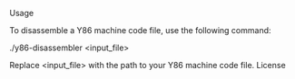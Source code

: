 Usage

To disassemble a Y86 machine code file, use the following command:

./y86-disassembler <input_file>

Replace <input_file> with the path to your Y86 machine code file.
License

